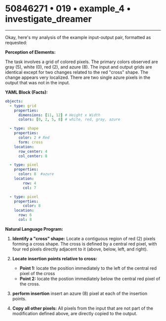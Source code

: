 # 50846271 • 019 • example_4 • investigate_dreamer

---
Okay, here's my analysis of the example input-output pair, formatted as requested:

**Perception of Elements:**

The task involves a grid of colored pixels. The primary colors observed are gray (5), white (0), red (2), and azure (8).  The input and output grids are identical except for two changes related to the red "cross" shape. The change appears very localized. There are two single azure pixels in the output that was not in the input.

**YAML Block (Facts):**



```yaml
objects:
  - type: grid
    properties:
      dimensions: [11, 12] # Height x Width
      colors: [0, 2, 5, 8] # white, red, gray, azure

  - type: shape
    properties:
      color: 2 # Red
      form: cross
    location:
      row_center: 4
      col_center: 8

  - type: pixel
    properties:
      color: 8  #azure
    location:
        row: 4
        col: 7

  - type: pixel
    properties:
        color: 8
    location:
      row: 6
      col: 8
```



**Natural Language Program:**

1.  **Identify a "cross" shape:** Locate a contiguous region of red (2) pixels forming a cross shape. The cross is defined by a central red pixel, with four red pixels directly adjacent to it (above, below, left, and right).

2.  **Locate insertion points relative to cross:**
    *   **Point 1:** locate the position immediately to the left of the central red pixel of the cross
    *   **Point 2:** locate the postion immediately below the central red pixel of the cross.

3.  **perform insertion** insert an azure (8) pixel at each of the insertion points.

4.  **Copy all other pixels:** All pixels from the input that are not part of the modification defined above, are directly copied to the output.

